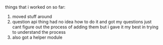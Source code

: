 things that i worked on so far:
1. moved stuff around 
2. question api thing had no idea how to do it and got my questions just cant figure out the process of adding them  but i gave it my best in trying to understand the process 
3. also got a helper module


